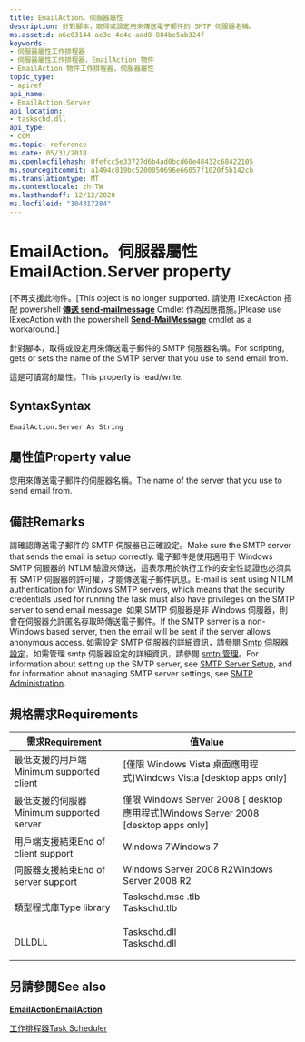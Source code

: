 ```yaml
---
title: EmailAction。伺服器屬性
description: 針對腳本，取得或設定用來傳送電子郵件的 SMTP 伺服器名稱。
ms.assetid: a6e03144-ae3e-4c4c-aad8-884be5ab324f
keywords:
- 伺服器屬性工作排程器
- 伺服器屬性工作排程器，EmailAction 物件
- EmailAction 物件工作排程器，伺服器屬性
topic_type:
- apiref
api_name:
- EmailAction.Server
api_location:
- taskschd.dll
api_type:
- COM
ms.topic: reference
ms.date: 05/31/2018
ms.openlocfilehash: 0fefcc5e33727d6b4ad0bcd60e48432c68422105
ms.sourcegitcommit: a1494c819bc5200050696e66057f1020f5b142cb
ms.translationtype: MT
ms.contentlocale: zh-TW
ms.lasthandoff: 12/12/2020
ms.locfileid: "104317284"
---
```

# <a name="emailactionserver-property"></a><span data-ttu-id="6f3ad-106">EmailAction。伺服器屬性</span><span class="sxs-lookup"><span data-stu-id="6f3ad-106">EmailAction.Server property</span></span>

<span data-ttu-id="6f3ad-107">\[不再支援此物件。</span><span class="sxs-lookup"><span data-stu-id="6f3ad-107">\[This object is no longer supported.</span></span> <span data-ttu-id="6f3ad-108">請使用 IExecAction 搭配 powershell [**傳送 send-mailmessage**](/powershell/module/microsoft.powershell.utility/send-mailmessage) Cmdlet 作為因應措施。\]</span><span class="sxs-lookup"><span data-stu-id="6f3ad-108">Please use IExecAction with the powershell [**Send-MailMessage**](/powershell/module/microsoft.powershell.utility/send-mailmessage) cmdlet as a workaround.\]</span></span>

<span data-ttu-id="6f3ad-109">針對腳本，取得或設定用來傳送電子郵件的 SMTP 伺服器名稱。</span><span class="sxs-lookup"><span data-stu-id="6f3ad-109">For scripting, gets or sets the name of the SMTP server that you use to send email from.</span></span>

<span data-ttu-id="6f3ad-110">這是可讀寫的屬性。</span><span class="sxs-lookup"><span data-stu-id="6f3ad-110">This property is read/write.</span></span>

## <a name="syntax"></a><span data-ttu-id="6f3ad-111">Syntax</span><span class="sxs-lookup"><span data-stu-id="6f3ad-111">Syntax</span></span>


```VB
EmailAction.Server As String
```



## <a name="property-value"></a><span data-ttu-id="6f3ad-112">屬性值</span><span class="sxs-lookup"><span data-stu-id="6f3ad-112">Property value</span></span>

<span data-ttu-id="6f3ad-113">您用來傳送電子郵件的伺服器名稱。</span><span class="sxs-lookup"><span data-stu-id="6f3ad-113">The name of the server that you use to send email from.</span></span>

## <a name="remarks"></a><span data-ttu-id="6f3ad-114">備註</span><span class="sxs-lookup"><span data-stu-id="6f3ad-114">Remarks</span></span>

<span data-ttu-id="6f3ad-115">請確認傳送電子郵件的 SMTP 伺服器已正確設定。</span><span class="sxs-lookup"><span data-stu-id="6f3ad-115">Make sure the SMTP server that sends the email is setup correctly.</span></span> <span data-ttu-id="6f3ad-116">電子郵件是使用適用于 Windows SMTP 伺服器的 NTLM 驗證來傳送，這表示用於執行工作的安全性認證也必須具有 SMTP 伺服器的許可權，才能傳送電子郵件訊息。</span><span class="sxs-lookup"><span data-stu-id="6f3ad-116">E-mail is sent using NTLM authentication for Windows SMTP servers, which means that the security credentials used for running the task must also have privileges on the SMTP server to send email message.</span></span> <span data-ttu-id="6f3ad-117">如果 SMTP 伺服器是非 Windows 伺服器，則會在伺服器允許匿名存取時傳送電子郵件。</span><span class="sxs-lookup"><span data-stu-id="6f3ad-117">If the SMTP server is a non-Windows based server, then the email will be sent if the server allows anonymous access.</span></span> <span data-ttu-id="6f3ad-118">如需設定 SMTP 伺服器的詳細資訊，請參閱 [Smtp 伺服器設定](https://www.microsoft.com/technet/prodtechnol/WindowsServer2003/Library/IIS/e4cf06f5-9a36-474b-ba78-3f287a2b88f2.mspx?mfr=true)，如需管理 smtp 伺服器設定的詳細資訊，請參閱 [smtp 管理](/previous-versions/windows/it-pro/windows-server-2003/cc758258(v=ws.10))。</span><span class="sxs-lookup"><span data-stu-id="6f3ad-118">For information about setting up the SMTP server, see [SMTP Server Setup](https://www.microsoft.com/technet/prodtechnol/WindowsServer2003/Library/IIS/e4cf06f5-9a36-474b-ba78-3f287a2b88f2.mspx?mfr=true), and for information about managing SMTP server settings, see [SMTP Administration](/previous-versions/windows/it-pro/windows-server-2003/cc758258(v=ws.10)).</span></span>

## <a name="requirements"></a><span data-ttu-id="6f3ad-119">規格需求</span><span class="sxs-lookup"><span data-stu-id="6f3ad-119">Requirements</span></span>



| <span data-ttu-id="6f3ad-120">需求</span><span class="sxs-lookup"><span data-stu-id="6f3ad-120">Requirement</span></span> | <span data-ttu-id="6f3ad-121">值</span><span class="sxs-lookup"><span data-stu-id="6f3ad-121">Value</span></span> |
|-------------------------------------|-----------------------------------------------------------------------------------------|
| <span data-ttu-id="6f3ad-122">最低支援的用戶端</span><span class="sxs-lookup"><span data-stu-id="6f3ad-122">Minimum supported client</span></span><br/> | <span data-ttu-id="6f3ad-123">\[僅限 Windows Vista 桌面應用程式\]</span><span class="sxs-lookup"><span data-stu-id="6f3ad-123">Windows Vista \[desktop apps only\]</span></span><br/>                                          |
| <span data-ttu-id="6f3ad-124">最低支援的伺服器</span><span class="sxs-lookup"><span data-stu-id="6f3ad-124">Minimum supported server</span></span><br/> | <span data-ttu-id="6f3ad-125">僅限 Windows Server 2008 \[ desktop 應用程式\]</span><span class="sxs-lookup"><span data-stu-id="6f3ad-125">Windows Server 2008 \[desktop apps only\]</span></span><br/>                                    |
| <span data-ttu-id="6f3ad-126">用戶端支援結束</span><span class="sxs-lookup"><span data-stu-id="6f3ad-126">End of client support</span></span><br/>    | <span data-ttu-id="6f3ad-127">Windows 7</span><span class="sxs-lookup"><span data-stu-id="6f3ad-127">Windows 7</span></span><br/>                                                                    |
| <span data-ttu-id="6f3ad-128">伺服器支援結束</span><span class="sxs-lookup"><span data-stu-id="6f3ad-128">End of server support</span></span><br/>    | <span data-ttu-id="6f3ad-129">Windows Server 2008 R2</span><span class="sxs-lookup"><span data-stu-id="6f3ad-129">Windows Server 2008 R2</span></span><br/>                                                       |
| <span data-ttu-id="6f3ad-130">類型程式庫</span><span class="sxs-lookup"><span data-stu-id="6f3ad-130">Type library</span></span><br/>             | <dl> <span data-ttu-id="6f3ad-131"><dt>Taskschd.msc .tlb</dt></span><span class="sxs-lookup"><span data-stu-id="6f3ad-131"><dt>Taskschd.tlb</dt></span></span> </dl> |
| <span data-ttu-id="6f3ad-132">DLL</span><span class="sxs-lookup"><span data-stu-id="6f3ad-132">DLL</span></span><br/>                      | <dl> <span data-ttu-id="6f3ad-133"><dt>Taskschd.dll</dt></span><span class="sxs-lookup"><span data-stu-id="6f3ad-133"><dt>Taskschd.dll</dt></span></span> </dl> |



## <a name="see-also"></a><span data-ttu-id="6f3ad-134">另請參閱</span><span class="sxs-lookup"><span data-stu-id="6f3ad-134">See also</span></span>

<dl> <dt>

[<span data-ttu-id="6f3ad-135">**EmailAction**</span><span class="sxs-lookup"><span data-stu-id="6f3ad-135">**EmailAction**</span></span>](emailaction.md)
</dt> <dt>

[<span data-ttu-id="6f3ad-136">工作排程器</span><span class="sxs-lookup"><span data-stu-id="6f3ad-136">Task Scheduler</span></span>](task-scheduler-start-page.md)
</dt> </dl>

 


